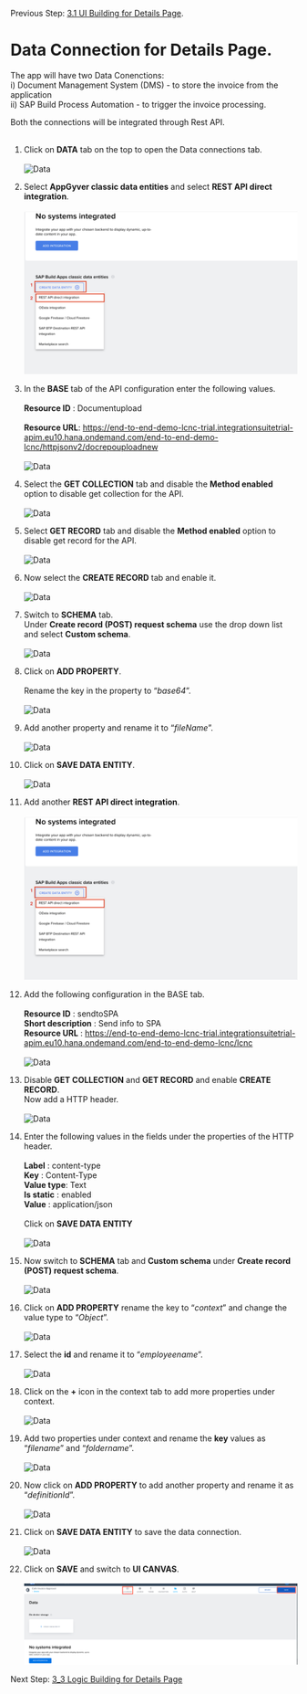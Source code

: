 Previous Step: <a href="https://github.com/SAP-samples/process-automation-enablement/tree/main/Workshops/LCNC_Roadshow/Build%20Apps/3%20Details%20Page/3_1%20UI%20Building%20for%20Details%20page/Readme.md"> 3.1 UI Building for Details Page</a>.

# Data Connection for Details Page.

The app will have two Data Conenctions: <br>
  i) Document Management System (DMS) - to store the invoice from the application<br>
 ii) SAP Build Process Automation - to trigger the invoice processing.<br>
 
 Both the connections will be integrated through Rest API.
 <br><br>


1. Click on <b>DATA</b> tab on the top to open the Data connections tab.<br><br>
![Data](Images/01.png)

2. Select <b>AppGyver classic data entities</b> and select <b>REST API direct integration</b>.<br><br>
![Data](Images/02.png)

3. In the <b>BASE</b> tab of the API configuration enter the following values.<br><br>
<b>Resource ID</b> : Documentupload<br><br>
<b>Resource URL</b>: https://end-to-end-demo-lcnc-trial.integrationsuitetrial-apim.eu10.hana.ondemand.com/end-to-end-demo-lcnc/httpjsonv2/docrepouploadnew<br><br>
![Data](Images/03.png)

4. Select the <b>GET COLLECTION</b> tab and disable the <b>Method enabled</b> option to disable get collection for the API.<br><br>
![Data](Images/04.png)

5. Select <b>GET RECORD</b> tab and disable the <b>Method enabled</b> option to disable get record for the API.<br><br>
![Data](Images/05.png)

6. Now select the <b>CREATE RECORD</b> tab and enable it.<br><br>
![Data](Images/06.png)

7. Switch to <b>SCHEMA</b> tab.<br>
 Under <b>Create record (POST) request schema</b> use the drop down list and select <b>Custom schema</b>.<br><br>
 ![Data](Images/07.png)
 
8. Click on <b>ADD PROPERTY</b>.	<br>					
Rename the key in the property to “<i>base64</i>”.<br><br>
![Data](Images/08.png)

9. Add another property and rename it to “<i>fileName</i>”.<br><br>
  ![Data](Images/09.png)
  
10. Click on <b>SAVE DATA ENTITY</b>.<br><br>
![Data](Images/10.png)

11. Add another <b>REST API direct integration</b>.<br><br>
![Data](Images/11.png)

12. Add the following configuration in the BASE tab.<br><br>
<b>Resource ID</b> : sendtoSPA<br>
<b>Short description</b> : Send info to SPA<br>
<b>Resource URL</b> : https://end-to-end-demo-lcnc-trial.integrationsuitetrial-apim.eu10.hana.ondemand.com/end-to-end-demo-lcnc/lcnc<br><br>
![Data](Images/12.png)

13. Disable <b>GET COLLECTION</b> and <b>GET RECORD</b> and enable <b>CREATE RECORD</b>.<br>
Now add a HTTP header. <br><br>
![Data](Images/13.png)

14. Enter the following values in the fields under the properties of the HTTP header.<br><br>
<b>Label</b> : content-type<br>
	<b>Key</b> : Content-Type<br>
  <b>Value type</b>: Text<br>
  <b>Is static</b> : enabled <br>
  <b>Value</b> : application/json<br><br>
  Click on <b>SAVE DATA ENTITY</b><br><br>
![Data](Images/14.png)

  15. Now switch to <b>SCHEMA</b> tab and <b>Custom schema</b> under <b>Create record (POST) request schema</b>.<br><br>
![Data](Images/15.png)
  
16. Click on <b>ADD PROPERTY</b> rename the key to “<i>context</i>” and change the value type to “<i>Object</i>”.<br><br>
![Data](Images/16.png)
  
17. Select the <b>id</b> and rename it to “<i>employeename</i>”.<br><br>
![Data](Images/17.png)
  
18. Click on the <b>+</b> icon in the context tab to add more properties under context. <br><br>
![Data](Images/18.png)

19. Add two properties under context and rename the <b>key</b> values as “<i>filename</i>” and “<i>foldername</i>”.<br><br>
![Data](Images/19.png)
  
20. Now click on <b>ADD PROPERTY</b> to add another property and rename it as “<i>definitionId</i>”.<br><br>
![Data](Images/20.png)
  
21. Click on <b>SAVE DATA ENTITY</b> to save the data connection.<br><br>
![Data](Images/21.png)
  
22. Click on <b>SAVE</b> and switch to <b>UI CANVAS</b>.<br><br>
![Data](Images/22.png)  
  
  Next Step: <a href="https://github.com/SAP-samples/process-automation-enablement/tree/main/Workshops/LCNC_Roadshow/Build%20Apps/3%20Details%20Page/3_3%20Logic%20Building%20for%20Scan%20button/Readme.md"> 3_3 Logic Building for Details Page</a>


